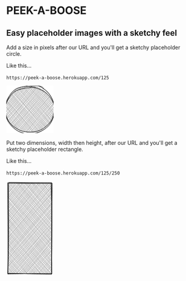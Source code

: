 # PEEK-A-BOOSE
## Easy placeholder images with a sketchy feel
Add a size in pixels after our URL and you'll get a sketchy placeholder circle.

Like this...

`https://peek-a-boose.herokuapp.com/125`

![](https://github.com/tdreid/peek-a-boose/blob/master/public/img/cir.png)

Put two dimensions, width then height, after our URL and you'll get a sketchy placeholder rectangle.

Like this...

`https://peek-a-boose.herokuapp.com/125/250`

![](https://github.com/tdreid/peek-a-boose/blob/master/public/img/rec.png)
